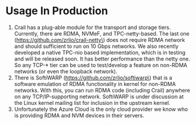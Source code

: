 # Usage In Production

1. Crail has a plug-able module for the transport and storage tiers. Currently, there are RDMA, NVMeF, and TPC-netty-based. The last one \(https://github.com/zrlio/crail-netty\) does not require RDMA network and should sufficient to run on 10 Gbps networks. We also recently developed a native TPC-nio based implementation, which is in testing and will be released soon. It has better performance than the netty one. So any TCP-\* tier can be used to test/develop a feature on non-RDMA networks \(or even the loopback network\).  
2. There is SoftiWARP \(https://github.com/zrlio/softiwarp\) that is a software emulation of RDMA functionality in kernel for non-RDMA networks. With this, you can run RDMA code \(including Crail\) anywhere on any TCP/IP-supporting network. SoftiWARP is under discussion at the Linux kernel mailing list for inclusion in the upstream kernel. 
3. Unfortunately the Azure Cloud is the only cloud provider we know who is providing RDMA and NVM devices in their servers. 



